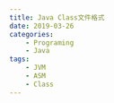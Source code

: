 ```yaml
---
title: Java Class文件格式
date: 2019-03-26
categories:  
    - Programing
    - Java
tags:
    - JVM
    - ASM
    - Class
---
```

